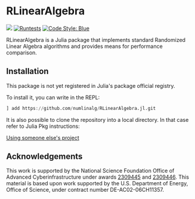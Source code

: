 # RLinearAlgebra
[![](https://img.shields.io/badge/docs-dev-blue.svg)](https://numlinalg.github.io/RLinearAlgebra.jl/dev)
[![Runtests](https://github.com/numlinalg/RLinearAlgebra.jl/actions/workflows/Runtests.yml/badge.svg)](https://github.com/numlinalg/RLinearAlgebra.jl/actions/workflows/Runtests.yml)
[![Code Style: Blue](https://img.shields.io/badge/code%20style-blue-4495d1.svg)](https://github.com/invenia/BlueStyle)
<!-- [![Aqua QA](https://raw.githubusercontent.com/JuliaTesting/Aqua.jl/master/badge.svg)](https://github.com/JuliaTesting/Aqua.jl) -->

RLinearAlgebra is a Julia package that implements standard Randomized Linear Algebra algorithms and provides means for performance comparison.

## Installation
This package is not yet registered in Julia's package official registry.

To install it, you can write in the REPL:

```julia
] add https://github.com/numlinalg/RLinearAlgebra.jl.git
```

It is also possible to clone the repository into a local directory. In that case refer to Julia Pkg instructions:

[Using someone else's project](https://pkgdocs.julialang.org/v1/environments/#Using-someone-else's-project)

## Acknowledgements
This work is supported by the National Science Foundation Office of Advanced Cyberinfrastructure under awards [2309445](https://www.nsf.gov/awardsearch/showAward?AWD_ID=2309445) and [2309446](https://www.nsf.gov/awardsearch/showAward?AWD_ID=2309446). This material is based upon work supported by the U.S. Department of Energy, Office of Science, under contract number DE-AC02-06CH11357.
